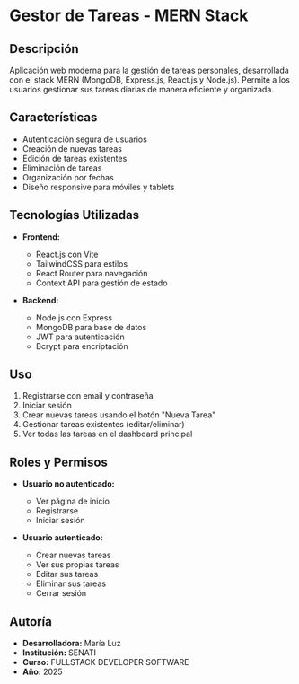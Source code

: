 # Gestor de Tareas - MERN Stack

## Descripción
Aplicación web moderna para la gestión de tareas personales, desarrollada con el stack MERN (MongoDB, Express.js, React.js y Node.js). Permite a los usuarios gestionar sus tareas diarias de manera eficiente y organizada.

## Características
- Autenticación segura de usuarios
- Creación de nuevas tareas
- Edición de tareas existentes
- Eliminación de tareas
- Organización por fechas
- Diseño responsive para móviles y tablets

## Tecnologías Utilizadas
- **Frontend:**
  - React.js con Vite
  - TailwindCSS para estilos
  - React Router para navegación
  - Context API para gestión de estado

- **Backend:**
  - Node.js con Express
  - MongoDB para base de datos
  - JWT para autenticación
  - Bcrypt para encriptación

## Uso
1. Registrarse con email y contraseña
2. Iniciar sesión
3. Crear nuevas tareas usando el botón "Nueva Tarea"
4. Gestionar tareas existentes (editar/eliminar)
5. Ver todas las tareas en el dashboard principal

## Roles y Permisos
- **Usuario no autenticado:**
  - Ver página de inicio
  - Registrarse
  - Iniciar sesión

- **Usuario autenticado:**
  - Crear nuevas tareas
  - Ver sus propias tareas
  - Editar sus tareas
  - Eliminar sus tareas
  - Cerrar sesión

## Autoría
- **Desarrolladora:** María Luz
- **Institución:** SENATI
- **Curso:** FULLSTACK DEVELOPER SOFTWARE
- **Año:** 2025